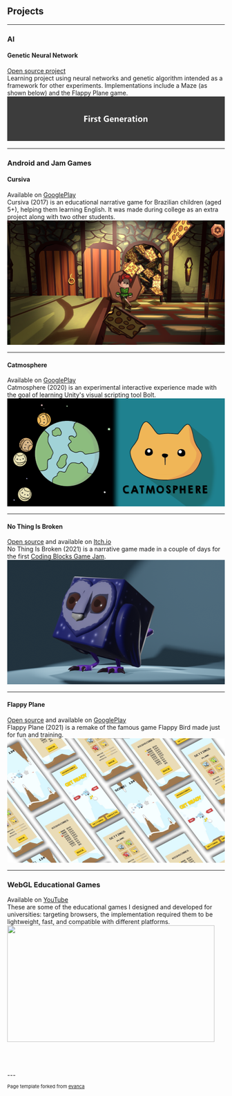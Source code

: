 ## Projects

---

### AI

#### Genetic Neural Network
[Open source project](https://github.com/JonasBeduschi/Genetic-Neural-Network)
<br>
Learning project using neural networks and genetic algorithm intended as a framework for other experiments. Implementations include a Maze (as shown below) and the Flappy Plane game.
<br>
<img src="images/NeuralCombined.gif?raw=true" width="512" height="103"/>

---

### Android and Jam Games

#### Cursiva
Available on [GooglePlay](https://play.google.com/store/apps/details?id=com.TimelessGames.Cursiva)
<br>
Cursiva (2017) is an educational narrative game for Brazilian children (aged 5+), helping them learning English. It was made during college as an extra project along with two other students.
<br>
<img src="images/Cursiva.png?raw=true" width="512" height="288"/>

---
#### Catmosphere
Available on [GooglePlay](https://play.google.com/store/apps/details?id=com.JonasBeduschi.Catmosphere)
<br>
Catmosphere (2020) is an experimental interactive experience made with the goal of learning Unity's visual scripting tool Bolt.
<br>
<img src="images/Catmosphere.png?raw=true" width="512" height="250"/>

---
#### No Thing Is Broken
[Open source](https://github.com/JonasBeduschi/CBJAM2021) and available on [Itch.io](https://professionalclapper.itch.io/no-thing-is-broken)
<br>
No Thing Is Broken (2021) is a narrative game made in a couple of days for the first [Coding Blocks Game Jam](https://itch.io/jam/coding-blocks-2021).
<br>
<img src="images/Owl.png?raw=true" width="512" height="288"/>

---
#### Flappy Plane
[Open source](https://github.com/JonasBeduschi/Flappy-Plane) and available on [GooglePlay](https://play.google.com/store/apps/details?id=com.JonasBeduschi.FlappyPlane)
<br>
Flappy Plane (2021) is a remake of the famous game Flappy Bird made just for fun and training.
<br>
<img src="images/FlappyScreens.jpg?raw=true" width="512" height="288"/>

---
### WebGL Educational Games
Available on [YouTube](https://youtu.be/5AfWOE1xLdY)
<br>
These are some of the educational games I designed and developed for universities: targeting browsers, the implementation required them to be lightweight, fast, and compatible with different platforms.
<br>
[<img src="images/MakingOfBoardGame.gif?raw=true" width="480" height="270"/>](https://youtu.be/5AfWOE1xLdY)

<br>
<br>
<br>
---
<p style="font-size:11px">Page template forked from <a href="https://github.com/evanca/quick-portfolio">evanca</a></p>
